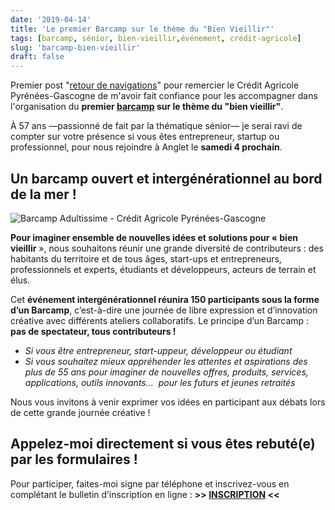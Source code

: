 ```yaml
---
date: '2019-04-14'
title: 'Le premier Barcamp sur le thème du "Bien Vieillir"'
tags: [barcamp, sénior, bien-vieillir,événement, crédit-agricole]
slug: 'barcamp-bien-vieillir'
draft: false
---
```


Premier post "[retour de navigations](http://ducamp.me/Xtof/navigations)" pour remercier le Crédit Agricole Pyrénées-Gascogne de m'avoir fait confiance pour les accompagner dans l'organisation du **premier [barcamp](http://ducamp.me/barcamp) sur le thème du "bien vieillir"**. 

À 57 ans —passionné de fait par la thématique sénior— je serai ravi de compter sur votre présence si vous êtes entrepreneur, startup ou professionnel, pour nous rejoindre à Anglet le **samedi 4 prochain**.

## Un barcamp ouvert et intergénérationnel au bord de la mer ! 

![Barcamp Adultissime - Crédit Agricole Pyrénées-Gascogne](https://monosnap.com/image/MEHdLiDkJDINlwmRbs2ANGTyC4cr1u.png)

**Pour imaginer ensemble de nouvelles idées et solutions pour « bien vieillir** », nous souhaitons réunir une grande diversité de contributeurs : des habitants du territoire et de tous âges, start-ups et entrepreneurs, professionnels et experts, étudiants et développeurs, acteurs de terrain et élus.

Cet **événement intergénérationnel réunira 150 participants sous la forme d’un Barcamp**, c’est-à-dire une journée de libre expression et d’innovation créative avec différents ateliers collaboratifs. Le principe d’un Barcamp : **pas de spectateur, tous contributeurs !** 

- *Si vous être entrepreneur, start-uppeur, développeur ou étudiant*
- *Si vous souhaitez mieux appréhender les attentes et aspirations des plus de 55 ans pour imaginer de nouvelles offres, produits, services, applications, outils innovants…  pour les futurs et jeunes retraités*

Nous vous invitons à venir exprimer vos idées en participant aux débats lors de cette grande journée créative !

## Appelez-moi directement si vous êtes rebuté(e) par les formulaires ! 

Pour participer, faites-moi signe par téléphone et inscrivez-vous en complétant le bulletin d’inscription en ligne : **>> [INSCRIPTION](https://www.ca-pyrenees-gascogne.fr/la-journee-connexions.html) <<**





